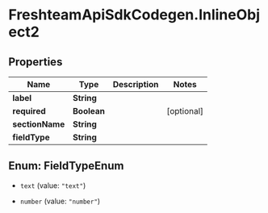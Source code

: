 # FreshteamApiSdkCodegen.InlineObject2

## Properties

| Name            | Type        | Description | Notes      |
| --------------- | ----------- | ----------- | ---------- |
| **label**       | **String**  |             |
| **required**    | **Boolean** |             | [optional] |
| **sectionName** | **String**  |             |
| **fieldType**   | **String**  |             |

## Enum: FieldTypeEnum

- `text` (value: `"text"`)

- `number` (value: `"number"`)
